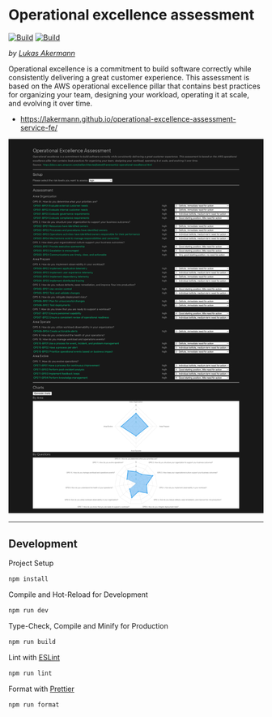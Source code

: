 # Operational excellence assessment

[![Build](https://github.com/lakermann/operational-excellence-assessment-service-fe/actions/workflows/ci.yml/badge.svg)](https://github.com/lakermann/operational-excellence-assessment-service-fe/actions/workflows/ci.yml)
[![Build](https://github.com/lakermann/operational-excellence-assessment-service-fe/actions/workflows/cd.yml/badge.svg)](https://github.com/lakermann/operational-excellence-assessment-service-fe/actions/workflows/cd.yml)

_by [Lukas Akermann](https://github.com/lakermann)_

Operational excellence is a commitment to build software correctly while consistently delivering a great customer
experience. This assessment is based on the AWS operational excellence pillar that contains best practices for
organizing your team, designing your workload, operating it at scale, and evolving it over time.

* <https://lakermann.github.io/operational-excellence-assessment-service-fe/>

![Screenshot](./operational-excellence-assessment.png)

___

## Development

Project Setup

```sh
npm install
```

Compile and Hot-Reload for Development

```sh
npm run dev
```

Type-Check, Compile and Minify for Production

```sh
npm run build
```

Lint with [ESLint](https://eslint.org/)

```sh
npm run lint
```

Format with [Prettier](https://prettier.io/)

```sh
npm run format
```
